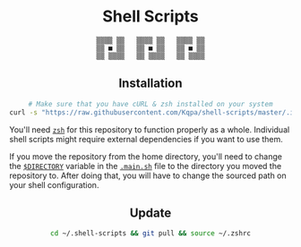 <div align="center">

# **Shell Scripts**

```
▒▒▒▒ ▒▒   ▒▒▒▒ ▒▒   ▒▒▒▒ ▒▒
▒▒ ■ ▒▒   ▒▒ ■ ▒▒   ▒▒ ■ ▒▒
▒▒ ▒▒▒▒   ▒▒ ▒▒▒▒   ▒▒ ▒▒▒▒
```

## Installation

```sh
# Make sure that you have cURL & zsh installed on your system
curl -s "https://raw.githubusercontent.com/Kqpa/shell-scripts/master/.install.sh" | zsh
```

</div>

You'll need [`zsh`](https://zsh.sourceforge.io) for this repository to function properly as a whole. Individual shell scripts might require external dependencies if you want to use them.

If you move the repository from the home directory, you'll need to change the [`$DIRECTORY`](/.main.sh#L1) variable in the [`.main.sh`](/.main.sh) file to the directory you moved the repository to. After doing that, you will have to change the sourced path on your shell configuration.

<div align="center">

## Update

  ```sh
cd ~/.shell-scripts && git pull && source ~/.zshrc
```

</div>
